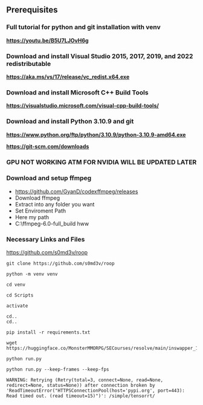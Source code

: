 ## Prerequisites

### Full tutorial for python and git installation with venv
**https://youtu.be/B5U7LJOvH6g**

### Download and install Visual Studio 2015, 2017, 2019, and 2022 redistributable 
**https://aka.ms/vs/17/release/vc_redist.x64.exe**

### Download and install Microsoft C++ Build Tools
**https://visualstudio.microsoft.com/visual-cpp-build-tools/**

### Download and install Python 3.10.9 and git
**https://www.python.org/ftp/python/3.10.9/python-3.10.9-amd64.exe**

**https://git-scm.com/downloads**

### GPU NOT WORKING ATM FOR NVIDIA WILL BE UPDATED LATER

### Download and setup ffmpeg

* https://github.com/GyanD/codexffmpeg/releases
* Download ffmpeg
* Extract into any folder you want
* Set Enviroment Path
* Here my path
* C:\ffmpeg-6.0-full_build hww

### Necessary Links and Files

https://github.com/s0md3v/roop

```git clone https://github.com/s0md3v/roop```

```
python -m venv venv

cd venv

cd Scripts

activate

cd..
cd..

pip install -r requirements.txt

wget https://huggingface.co/MonsterMMORPG/SECourses/resolve/main/inswapper_128.onnx

```

```python run.py```


```python run.py --keep-frames --keep-fps ```

```WARNING: Retrying (Retry(total=3, connect=None, read=None, redirect=None, status=None)) after connection broken by 'ReadTimeoutError("HTTPSConnectionPool(host='pypi.org', port=443): Read timed out. (read timeout=15)")': /simple/tensorrt/```
